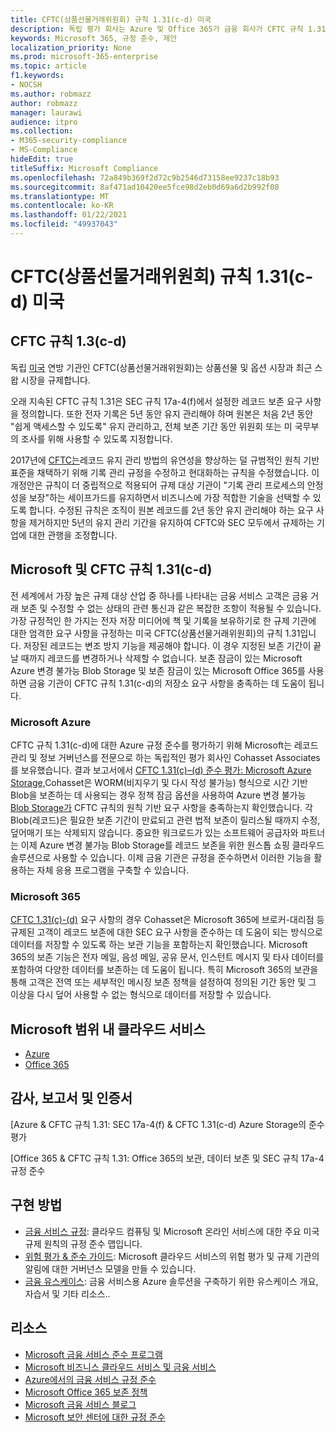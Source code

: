 ```yaml
---
title: CFTC(상품선물거래위원회) 규칙 1.31(c-d) 미국
description: 독립 평가 회사는 Azure 및 Office 365가 금융 회사가 CFTC 규칙 1.31 기록 보존 및 변경 불가능한 저장소 요구 사항을 충족하는 데 도움이 될 수 있는 것으로 확인했습니다.
keywords: Microsoft 365, 규정 준수, 제안
localization_priority: None
ms.prod: microsoft-365-enterprise
ms.topic: article
f1.keywords:
- NOCSH
ms.author: robmazz
author: robmazz
manager: laurawi
audience: itpro
ms.collection:
- M365-security-compliance
- MS-Compliance
hideEdit: true
titleSuffix: Microsoft Compliance
ms.openlocfilehash: 72a849b369f2d72c9b2546d73158ee9237c18b93
ms.sourcegitcommit: 8af471ad10420ee5fce98d2eb0d69a6d2b992f08
ms.translationtype: MT
ms.contentlocale: ko-KR
ms.lasthandoff: 01/22/2021
ms.locfileid: "49937043"
---
```

# <a name="commodity-futures-trading-commission-cftc-rule-131c-d-united-states"></a>CFTC(상품선물거래위원회) 규칙 1.31(c-d) 미국

## <a name="about-cftc-rule-13c-d"></a>CFTC 규칙 1.3(c-d)

독립 [미국](https://www.cftc.gov/) 연방 기관인 CFTC(상품선물거래위원회)는 상품선물 및 옵션 시장과 최근 스왑 시장을 규제합니다.  
  
오래 지속된 CFTC 규칙 1.31은 SEC 규칙 17a-4(f)에서 설정한 레코드 보존 요구 사항을 정의합니다. 또한 전자 기록은 5년 동안 유지 관리해야 하며 원본은 처음 2년 동안 "쉽게 액세스할 수 있도록" 유지 관리하고, 전체 보존 기간 동안 위원회 또는 미 국무부의 조사를 위해 사용할 수 있도록 지정합니다.  
  
2017년에 [CFTC는](https://www.cftc.gov/sites/default/files/idc/groups/public/@lrfederalregister/documents/file/2017-11014a.pdf)레코드 유지 관리 방법의 유연성을 향상하는 덜 규범적인 원칙 기반 표준을 채택하기 위해 기록 관리 규정을 수정하고 현대화하는 규칙을 수정했습니다. 이 개정안은 규칙이 더 중립적으로 적용되어 규제 대상 기관이 "기록 관리 프로세스의 안정성을 보장"하는 세이프가드를 유지하면서 비즈니스에 가장 적합한 기술을 선택할 수 있도록 합니다. 수정된 규칙은 조직이 원본 레코드를 2년 동안 유지 관리해야 하는 요구 사항을 제거하지만 5년의 유지 관리 기간을 유지하여 CFTC와 SEC 모두에서 규제하는 기업에 대한 관행을 조정합니다.

## <a name="microsoft-and-cftc-rule-131c-d"></a>Microsoft 및 CFTC 규칙 1.31(c-d)

전 세계에서 가장 높은 규제 대상 산업 중 하나를 나타내는 금융 서비스 고객은 금융 거래 보존 및 수정할 수 없는 상태의 관련 통신과 같은 복잡한 조항이 적용될 수 있습니다. 가장 규정적인 한 가지는 전자 저장 미디어에 책 및 기록을 보유하기로 한 규제 기관에 대한 엄격한 요구 사항을 규정하는 미국 CFTC(상품선물거래위원회)의 규칙 1.31입니다. 저장된 레코드는 변조 방지 기능을 제공해야 합니다. 이 경우 지정된 보존 기간이 끝날 때까지 레코드를 변경하거나 삭제할 수 없습니다. 보존 잠금이 있는 Microsoft Azure 변경 불가능 Blob Storage 및 보존 잠금이 있는 Microsoft Office 365를 사용하면 금융 기관이 CFTC 규칙 1.31(c-d)의 저장소 요구 사항을 충족하는 데 도움이 됩니다.

### <a name="microsoft-azure"></a>Microsoft Azure

CFTC 규칙 1.31(c-d)에 대한 Azure 규정 준수를 평가하기 위해 Microsoft는 레코드 관리 및 정보 거버넌스를 전문으로 하는 독립적인 평가 회사인 Cohasset Associates를 보유했습니다. 결과 보고서에서 [CFTC 1.31(c)–(d) 준수 평가: Microsoft Azure Storage,](https://servicetrust.microsoft.com/ViewPage/MSComplianceGuide?command=Download&downloadType=Document&downloadId=19b08fd4-d276-43e8-9461-715981d0ea20&docTab=4ce99610-c9c0-11e7-8c2c-f908a777fa4d_GRC_Assessment_Reports)Cohasset은 WORM(비지우기 및 다시 작성 불가능) 형식으로 시간 기반 Blob을 보존하는 데 사용되는 경우 정책 잠금 옵션을 사용하여 Azure 변경 불가능 [Blob Storage가](https://docs.microsoft.com/azure/storage/blobs/storage-blob-immutable-storage) CFTC 규칙의 원칙 기반 요구 사항을 충족하는지 확인했습니다. 각 Blob(레코드)은 필요한 보존 기간이 만료되고 관련 법적 보존이 릴리스될 때까지 수정, 덮어매기 또는 삭제되지 않습니다. 중요한 워크로드가 있는 소프트웨어 공급자와 파트너는 이제 Azure 변경 불가능 Blob Storage를 레코드 보존을 위한 원스톱 쇼핑 클라우드 솔루션으로 사용할 수 있습니다. 이제 금융 기관은 규정을 준수하면서 이러한 기능을 활용하는 자체 응용 프로그램을 구축할 수 있습니다.

### <a name="microsoft-365"></a>Microsoft 365

[CFTC 1.31(c)-(d)](https://docs.microsoft.com/microsoft-365/compliance/retention-regulatory-requirements#sec-17a-4f-finra-4511c-and-cftc-131c-d) 요구 사항의 경우 Cohasset은 Microsoft 365에 브로커-대리점 등 규제된 고객이 레코드 보존에 대한 SEC 요구 사항을 준수하는 데 도움이 되는 방식으로 데이터를 저장할 수 있도록 하는 보관 기능을 포함하는지 확인했습니다. Microsoft 365의 보존 기능은 전자 메일, 음성 메일, 공유 문서, 인스턴트 메시지 및 타사 데이터를 포함하여 다양한 데이터를 보존하는 데 도움이 됩니다. 특히 Microsoft 365의 보관을 통해 고객은 전역 또는 세부적인 메시징 보존 정책을 설정하여 정의된 기간 동안 및 그 이상을 다시 덮어 사용할 수 없는 형식으로 데이터를 저장할 수 있습니다.

## <a name="microsoft-in-scope-cloud-services"></a>Microsoft 범위 내 클라우드 서비스

- [Azure](https://aka.ms/AzureCompliance)
- [Office 365](https://aka.ms/o365-compliance-framework)

## <a name="audits-reports-and-certificates"></a>감사, 보고서 및 인증서

[Azure & CFTC 규칙 1.31: SEC 17a-4(f) & CFTC 1.31(c-d) Azure Storage의 준수 평가

[Office 365 & CFTC 규칙 1.31: Office 365의 보관, 데이터 보존 및 SEC 규칙 17a-4 규정 준수

## <a name="how-to-implement"></a>구현 방법

- [금융 서비스 규정](https://servicetrust.microsoft.com/ViewPage/TrustDocuments?command=Download&downloadType=Document&downloadId=5b483567-00b0-4d86-96ae-ee887dadb61c&docTab=6d000410-c9e9-11e7-9a91-892aae8839ad_Compliance_Guides): 클라우드 컴퓨팅 및 Microsoft 온라인 서비스에 대한 주요 미국 규제 원칙의 규정 준수 맵입니다.
- [위험 평가 & 준수 가이드](https://aka.ms/RiskGovernanceGuide): Microsoft 클라우드 서비스의 위험 평가 및 규제 기관의 알림에 대한 거버넌스 모델을 만들 수 있습니다.
- [금융 유스케이스](https://docs.microsoft.com/azure/industry/financial/): 금융 서비스용 Azure 솔루션을 구축하기 위한 유스케이스 개요, 자습서 및 기타 리소스..

## <a name="resources"></a>리소스

- [Microsoft 금융 서비스 준수 프로그램](https://aka.ms/FSCP-Print)
- [Microsoft 비즈니스 클라우드 서비스 및 금융 서비스](https://www.microsoft.com/trustcenter/cloudservices/financialservices)
- [Azure에서의 금융 서비스 규정 준수](https://azure.microsoft.com/resources/videos/azurecon-2015-financial-services-compliance-in-azure/)
- [Microsoft Office 365 보존 정책](https://docs.microsoft.com/office365/securitycompliance/retention-policies)
- [Microsoft 금융 서비스 블로그](https://techcommunity.microsoft.com/t5/Financial-Services-Blog/bg-p/FinancialServicesBlog)
- [Microsoft 보안 센터에 대한 규정 준수](https://www.microsoft.com/trust-center/compliance/compliance-overview)
